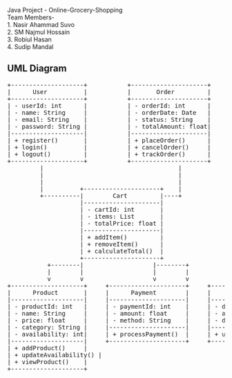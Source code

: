 Java Project - Online-Grocery-Shopping
<br>Team Members-
<br>1. Nasir Ahammad Suvo
<br>2. SM Najmul Hossain
<br>3. Robiul Hasan
<br>4. Sudip Mandal
<h2 > UML Diagram </h2>
<pre>
+--------------------+           +---------------------+         
|      User          |           |       Order         |
+--------------------+           +---------------------+
| - userId: int      |           | - orderId: int      |
| - name: String     |           | - orderDate: Date   |
| - email: String    |           | - status: String    |
| - password: String |           | - totalAmount: float|
|--------------------|           |---------------------|
| + register()       |           | + placeOrder()      |
| + login()          |           | + cancelOrder()     |
| + logout()         |           | + trackOrder()      |
+--------------------+           +---------------------+
         |                                     |
         |                                     |
         |                                     |
         |          +---------------------+    |
         +----------|        Cart         |----+
                    |---------------------|
                    | - cartId: int       |
                    | - items: List       |
                    | - totalPrice: float |
                    |---------------------|
                    | + addItem()         |
                    | + removeItem()      |
                    | + calculateTotal()  |
                    +---------------------+
           +--------|                   |--------+
           |        |                   |        |
           v        v                   v        v
+--------------------+     +---------------------+     +--------------------------+
|      Product       |     |      Payment        |     |    Delivery              |
|--------------------|     |---------------------|     |--------------------------|
| - productId: int   |     | - paymentId: int    |     | - deliveryId: int        |
| - name: String     |     | - amount: float     |     | - address: String        |
| - price: float     |     | - method: String    |     | - deliveryStatus: String |
| - category: String |     |---------------------|     |----------------------    |
| - availability: int|     | + processPayment()  |     | + updateStatus()         |
|--------------------|     +---------------------+     +--------------------------+
| + addProduct()     |
| + updateAvailability() |
| + viewProduct()    |
+--------------------+

</pre>